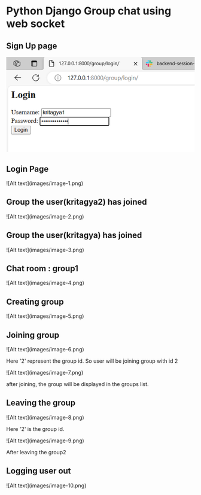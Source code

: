 <h1>Python Django Group chat using web socket</h1>

<h2>Sign Up page</h2>
<img src="images/image-1.png">

<h2>Login Page</h2>
![Alt text](images/image-1.png)

<h2>Group the user(kritagya2) has joined</h2>
![Alt text](images/image-2.png)

<h2>Group the user(kritagya) has joined</h2>
![Alt text](images/image-3.png)

<h2>Chat room : group1</h2>
![Alt text](images/image-4.png)

<h2>Creating group</h2>
![Alt text](images/image-5.png)

<h2>Joining group</h2>
![Alt text](images/image-6.png)
<p>Here '2' represent the group id. So user will be joining group with id 2</p>
![Alt text](images/image-7.png)
<p>after joining, the group will be displayed in the groups list.</p>

<h2>Leaving the group</h2>
![Alt text](images/image-8.png)
<p>Here '2' is the group id.</p>
![Alt text](images/image-9.png)
<p>After leaving the group2</p>

<h2>Logging user out</h2>
![Alt text](images/image-10.png)